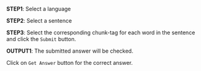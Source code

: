 **STEP1**: Select a language

**STEP2**: Select a sentence

**STEP3**: Select the corresponding chunk-tag for each word in the sentence and click the `Submit` button.

**OUTPUT1**: The submitted answer will be checked.

Click on `Get Answer` button for the correct answer.